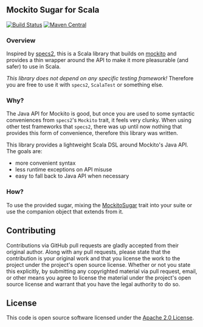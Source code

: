 ## Mockito Sugar for Scala

[![Build Status](https://travis-ci.org/markus1189/mockito-scala.svg?branch=master)](https://travis-ci.org/markus1189/mockito-scala)
[![Maven Central](https://img.shields.io/maven-central/v/org.markushauck/mockito-scala_2.12.svg)](https://maven-badges.herokuapp.com/maven-central/org.markushauck/mockito-scala_2.12)


### Overview

Inspired by [specs2](https://etorreborre.github.io/specs2/), this is a
Scala library that builds on [mockito](http://mockito.org) and
provides a thin wrapper around the API to make it more pleasurable
(and safer) to use in Scala.

*This library does not depend on any specific testing framework!*
Therefore you are free to use it with `specs2`, `ScalaTest` or
something else.

### Why?

The Java API for Mockito is good, but once you are used to some
syntactic conveniences from `specs2`'s `Mockito` trait, it feels very
clunky.  When using other test frameworks that `specs2`, there was up
until now nothing that provides this form of convenience, therefore
this library was written.

This library provides a lightweight Scala DSL around Mockito's Java
API.  The goals are:

  - more convenient syntax
  - less runtime exceptions on API misuse
  - easy to fall back to Java API when necessary

### How?

To use the provided sugar, mixing
the
[MockitoSugar](https://github.com/markus1189/mockito-scala/blob/master/src/main/scala/de/codecentric/mockito/MockitoSugar.scala) trait
into your suite or use the companion object that extends from it.

## Contributing

Contributions via GitHub pull requests are gladly accepted from their
original author. Along with any pull requests, please state that the
contribution is your original work and that you license the work to
the project under the project's open source license. Whether or not
you state this explicitly, by submitting any copyrighted material via
pull request, email, or other means you agree to license the material
under the project's open source license and warrant that you have the
legal authority to do so.

## License

This code is open source software licensed under
the
[Apache 2.0 License](http://apache.org/licenses/LICENSE-2.0.html).
